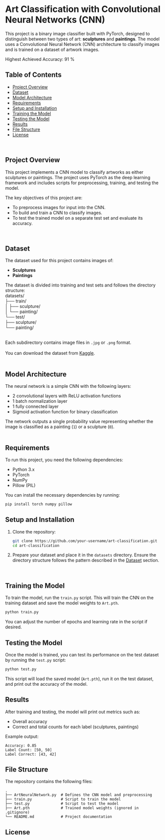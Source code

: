 # Art Classification with Convolutional Neural Networks (CNN)

This project is a binary image classifier built with PyTorch, designed to distinguish between two types of art: **sculptures** and **paintings**. The model uses a Convolutional Neural Network (CNN) architecture to classify images and is trained on a dataset of artwork images. <br>

Highest Achieved Accuracy: 91 % <br>

## Table of Contents
- [Project Overview](#project-overview)  
- [Dataset](#dataset)  
- [Model Architecture](#model-architecture)  
- [Requirements](#requirements)  
- [Setup and Installation](#setup-and-installation)  
- [Training the Model](#training-the-model)  
- [Testing the Model](#testing-the-model)  
- [Results](#results)  
- [File Structure](#file-structure)  
- [License](#license)  
<br>

## Project Overview

This project implements a CNN model to classify artworks as either sculptures or paintings. The project uses PyTorch as the deep learning framework and includes scripts for preprocessing, training, and testing the model. <br>

The key objectives of this project are:  
- To preprocess images for input into the CNN.  
- To build and train a CNN to classify images.  
- To test the trained model on a separate test set and evaluate its accuracy.  
<br>

## Dataset

The dataset used for this project contains images of:  
- **Sculptures**  
- **Paintings**  

The dataset is divided into training and test sets and follows the directory structure:  <br>
datasets/<br>
  ├── train/<br>
   │    ├── sculpture/<br>
   │    └── painting/<br>
  └── test/<br>
       ├── sculpture/<br>
       └── painting/<br>
<br>

Each subdirectory contains image files in `.jpg` or `.png` format. <br>  
You can download the dataset from [Kaggle](https://www.kaggle.com/datasets/thedownhill/art-images-drawings-painting-sculpture-engraving).  
<br>

## Model Architecture

The neural network is a simple CNN with the following layers:  
- 2 convolutional layers with ReLU activation functions  
- 1 batch normalization layer  
- 1 fully connected layer  
- Sigmoid activation function for binary classification  

The network outputs a single probability value representing whether the image is classified as a painting (`1`) or a sculpture (`0`).  
<br>

## Requirements

To run this project, you need the following dependencies:  
- Python 3.x  
- PyTorch  
- NumPy  
- Pillow (PIL)

You can install the necessary dependencies by running:  
```bash
pip install torch numpy pillow
 ```

## Setup and Installation

1. Clone the repository:  
   ```bash
   git clone https://github.com/your-username/art-classification.git  
   cd art-classification
   ```

2. Prepare your dataset and place it in the `datasets` directory. Ensure the directory structure follows the pattern described in the [Dataset](#dataset) section.
<br>

## Training the Model

To train the model, run the `train.py` script. This will train the CNN on the training dataset and save the model weights to `Art.pth`.  
```bash
python train.py
```

You can adjust the number of epochs and learning rate in the script if desired.

## Testing the Model

Once the model is trained, you can test its performance on the test dataset by running the `test.py` script:  
```bash
python test.py
```

This script will load the saved model (`Art.pth`), run it on the test dataset, and print out the accuracy of the model.

## Results

After training and testing, the model will print out metrics such as:  
- Overall accuracy  
- Correct and total counts for each label (sculptures, paintings)

Example output:
```
Accuracy: 0.85  
Label Count: [50, 50]  
Label Correct: [43, 42]
```

## File Structure

The repository contains the following files:
```
.
├── ArtNeuralNetwork.py  # Defines the CNN model and preprocessing  
├── train.py             # Script to train the model  
├── test.py              # Script to test the model  
├── Art.pth              # Trained model weights (ignored in .gitignore)  
└── README.md            # Project documentation
```

## License


